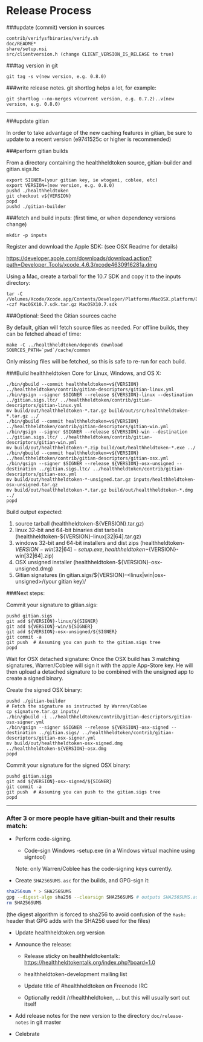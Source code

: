 Release Process
====================

###update (commit) version in sources

	contrib/verifysfbinaries/verify.sh
	doc/README*
	share/setup.nsi
	src/clientversion.h (change CLIENT_VERSION_IS_RELEASE to true)

###tag version in git

	git tag -s v(new version, e.g. 0.8.0)

###write release notes. git shortlog helps a lot, for example:

	git shortlog --no-merges v(current version, e.g. 0.7.2)..v(new version, e.g. 0.8.0)

* * *

###update gitian

 In order to take advantage of the new caching features in gitian, be sure to update to a recent version (e9741525c or higher is recommended)

###perform gitian builds

 From a directory containing the healthheldtoken source, gitian-builder and gitian.sigs.ltc
  
	export SIGNER=(your gitian key, ie wtogami, coblee, etc)
	export VERSION=(new version, e.g. 0.8.0)
	pushd ./healthheldtoken
	git checkout v${VERSION}
	popd
	pushd ./gitian-builder

###fetch and build inputs: (first time, or when dependency versions change)
 
	mkdir -p inputs

 Register and download the Apple SDK: (see OSX Readme for details)
 
 https://developer.apple.com/downloads/download.action?path=Developer_Tools/xcode_4.6.3/xcode4630916281a.dmg
 
 Using a Mac, create a tarball for the 10.7 SDK and copy it to the inputs directory:
 
	tar -C /Volumes/Xcode/Xcode.app/Contents/Developer/Platforms/MacOSX.platform/Developer/SDKs/ -czf MacOSX10.7.sdk.tar.gz MacOSX10.7.sdk

###Optional: Seed the Gitian sources cache

  By default, gitian will fetch source files as needed. For offline builds, they can be fetched ahead of time:

	make -C ../healthheldtoken/depends download SOURCES_PATH=`pwd`/cache/common

  Only missing files will be fetched, so this is safe to re-run for each build.

###Build healthheldtoken Core for Linux, Windows, and OS X:
  
	./bin/gbuild --commit healthheldtoken=v${VERSION} ../healthheldtoken/contrib/gitian-descriptors/gitian-linux.yml
	./bin/gsign --signer $SIGNER --release ${VERSION}-linux --destination ../gitian.sigs.ltc/ ../healthheldtoken/contrib/gitian-descriptors/gitian-linux.yml
	mv build/out/healthheldtoken-*.tar.gz build/out/src/healthheldtoken-*.tar.gz ../
	./bin/gbuild --commit healthheldtoken=v${VERSION} ../healthheldtoken/contrib/gitian-descriptors/gitian-win.yml
	./bin/gsign --signer $SIGNER --release ${VERSION}-win --destination ../gitian.sigs.ltc/ ../healthheldtoken/contrib/gitian-descriptors/gitian-win.yml
	mv build/out/healthheldtoken-*.zip build/out/healthheldtoken-*.exe ../
	./bin/gbuild --commit healthheldtoken=v${VERSION} ../healthheldtoken/contrib/gitian-descriptors/gitian-osx.yml
	./bin/gsign --signer $SIGNER --release ${VERSION}-osx-unsigned --destination ../gitian.sigs.ltc/ ../healthheldtoken/contrib/gitian-descriptors/gitian-osx.yml
	mv build/out/healthheldtoken-*-unsigned.tar.gz inputs/healthheldtoken-osx-unsigned.tar.gz
	mv build/out/healthheldtoken-*.tar.gz build/out/healthheldtoken-*.dmg ../
	popd
  Build output expected:

  1. source tarball (healthheldtoken-${VERSION}.tar.gz)
  2. linux 32-bit and 64-bit binaries dist tarballs (healthheldtoken-${VERSION}-linux[32|64].tar.gz)
  3. windows 32-bit and 64-bit installers and dist zips (healthheldtoken-${VERSION}-win[32|64]-setup.exe, healthheldtoken-${VERSION}-win[32|64].zip)
  4. OSX unsigned installer (healthheldtoken-${VERSION}-osx-unsigned.dmg)
  5. Gitian signatures (in gitian.sigs/${VERSION}-<linux|win|osx-unsigned>/(your gitian key)/

###Next steps:

Commit your signature to gitian.sigs:

	pushd gitian.sigs
	git add ${VERSION}-linux/${SIGNER}
	git add ${VERSION}-win/${SIGNER}
	git add ${VERSION}-osx-unsigned/${SIGNER}
	git commit -a
	git push  # Assuming you can push to the gitian.sigs tree
	popd

  Wait for OSX detached signature:
	Once the OSX build has 3 matching signatures, Warren/Coblee will sign it with the apple App-Store key.
	He will then upload a detached signature to be combined with the unsigned app to create a signed binary.

  Create the signed OSX binary:

	pushd ./gitian-builder
	# Fetch the signature as instructed by Warren/Coblee
	cp signature.tar.gz inputs/
	./bin/gbuild -i ../healthheldtoken/contrib/gitian-descriptors/gitian-osx-signer.yml
	./bin/gsign --signer $SIGNER --release ${VERSION}-osx-signed --destination ../gitian.sigs/ ../healthheldtoken/contrib/gitian-descriptors/gitian-osx-signer.yml
	mv build/out/healthheldtoken-osx-signed.dmg ../healthheldtoken-${VERSION}-osx.dmg
	popd

Commit your signature for the signed OSX binary:

	pushd gitian.sigs
	git add ${VERSION}-osx-signed/${SIGNER}
	git commit -a
	git push  # Assuming you can push to the gitian.sigs tree
	popd

-------------------------------------------------------------------------

### After 3 or more people have gitian-built and their results match:

- Perform code-signing.

    - Code-sign Windows -setup.exe (in a Windows virtual machine using signtool)

  Note: only Warren/Coblee has the code-signing keys currently.

- Create `SHA256SUMS.asc` for the builds, and GPG-sign it:
```bash
sha256sum * > SHA256SUMS
gpg --digest-algo sha256 --clearsign SHA256SUMS # outputs SHA256SUMS.asc
rm SHA256SUMS
```
(the digest algorithm is forced to sha256 to avoid confusion of the `Hash:` header that GPG adds with the SHA256 used for the files)

- Update healthheldtoken.org version

- Announce the release:

  - Release sticky on healthheldtokentalk: https://healthheldtokentalk.org/index.php?board=1.0

  - healthheldtoken-development mailing list

  - Update title of #healthheldtoken on Freenode IRC

  - Optionally reddit /r/healthheldtoken, ... but this will usually sort out itself

- Add release notes for the new version to the directory `doc/release-notes` in git master

- Celebrate 
